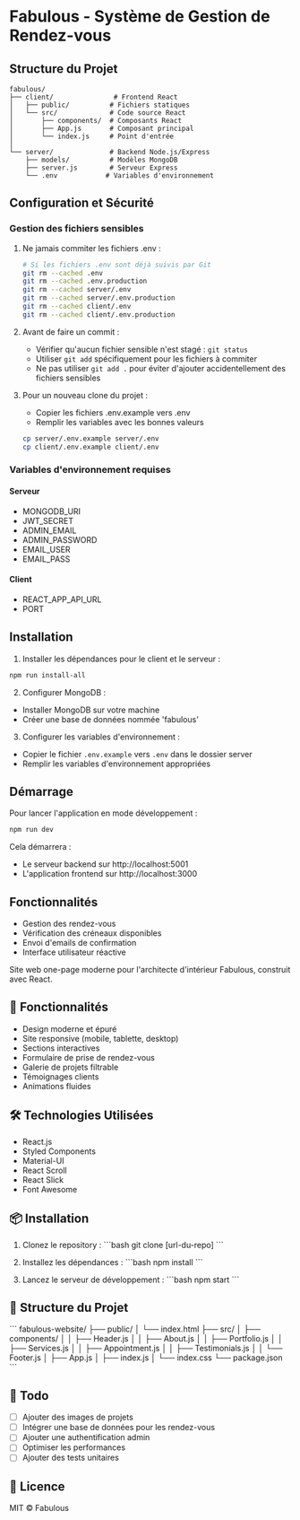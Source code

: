 # Fabulous - Système de Gestion de Rendez-vous

## Structure du Projet

```
fabulous/
├── client/               # Frontend React
│   ├── public/          # Fichiers statiques
│   └── src/             # Code source React
│       ├── components/  # Composants React
│       ├── App.js       # Composant principal
│       └── index.js     # Point d'entrée
│
└── server/              # Backend Node.js/Express
	├── models/          # Modèles MongoDB
	├── server.js        # Serveur Express
	└── .env            # Variables d'environnement
```

## Configuration et Sécurité

### Gestion des fichiers sensibles

1. Ne jamais commiter les fichiers .env :
   ```bash
   # Si les fichiers .env sont déjà suivis par Git
   git rm --cached .env
   git rm --cached .env.production
   git rm --cached server/.env
   git rm --cached server/.env.production
   git rm --cached client/.env
   git rm --cached client/.env.production
   ```

2. Avant de faire un commit :
   - Vérifier qu'aucun fichier sensible n'est stagé : `git status`
   - Utiliser `git add` spécifiquement pour les fichiers à commiter
   - Ne pas utiliser `git add .` pour éviter d'ajouter accidentellement des fichiers sensibles

3. Pour un nouveau clone du projet :
   - Copier les fichiers .env.example vers .env
   - Remplir les variables avec les bonnes valeurs
   ```bash
   cp server/.env.example server/.env
   cp client/.env.example client/.env
   ```

### Variables d'environnement requises

#### Serveur
- MONGODB_URI
- JWT_SECRET
- ADMIN_EMAIL
- ADMIN_PASSWORD
- EMAIL_USER
- EMAIL_PASS

#### Client
- REACT_APP_API_URL
- PORT

## Installation

1. Installer les dépendances pour le client et le serveur :
```bash
npm run install-all
```

2. Configurer MongoDB :
- Installer MongoDB sur votre machine
- Créer une base de données nommée 'fabulous'

3. Configurer les variables d'environnement :
- Copier le fichier `.env.example` vers `.env` dans le dossier server
- Remplir les variables d'environnement appropriées

## Démarrage

Pour lancer l'application en mode développement :

```bash
npm run dev
```

Cela démarrera :
- Le serveur backend sur http://localhost:5001
- L'application frontend sur http://localhost:3000

## Fonctionnalités

- Gestion des rendez-vous
- Vérification des créneaux disponibles
- Envoi d'emails de confirmation
- Interface utilisateur réactive

Site web one-page moderne pour l'architecte d'intérieur Fabulous, construit avec React.

## 🚀 Fonctionnalités

- Design moderne et épuré
- Site responsive (mobile, tablette, desktop)
- Sections interactives
- Formulaire de prise de rendez-vous
- Galerie de projets filtrable
- Témoignages clients
- Animations fluides

## 🛠️ Technologies Utilisées

- React.js
- Styled Components
- Material-UI
- React Scroll
- React Slick
- Font Awesome

## 📦 Installation

1. Clonez le repository :
\`\`\`bash
git clone [url-du-repo]
\`\`\`

2. Installez les dépendances :
\`\`\`bash
npm install
\`\`\`

3. Lancez le serveur de développement :
\`\`\`bash
npm start
\`\`\`

## 🎨 Structure du Projet

\`\`\`
fabulous-website/
├── public/
│   └── index.html
├── src/
│   ├── components/
│   │   ├── Header.js
│   │   ├── About.js
│   │   ├── Portfolio.js
│   │   ├── Services.js
│   │   ├── Appointment.js
│   │   ├── Testimonials.js
│   │   └── Footer.js
│   ├── App.js
│   ├── index.js
│   └── index.css
└── package.json
\`\`\`

## 📝 Todo

- [ ] Ajouter des images de projets
- [ ] Intégrer une base de données pour les rendez-vous
- [ ] Ajouter une authentification admin
- [ ] Optimiser les performances
- [ ] Ajouter des tests unitaires

## 📄 Licence

MIT © Fabulous
